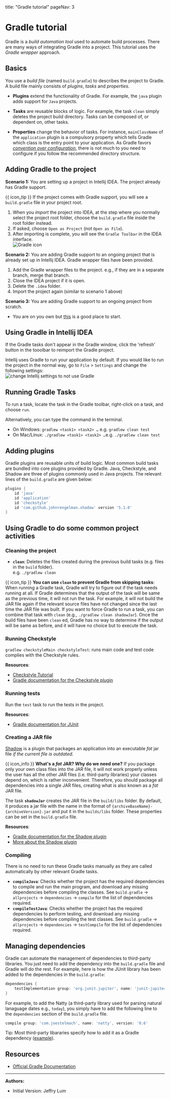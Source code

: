<frontmatter>
  title: "Gradle tutorial"
  pageNav: 3
</frontmatter>

# Gradle tutorial

Gradle is a _build automation tool_ used to automate build processes. There are many ways of integrating Gradle into a project. This tutorial uses the _Gradle wrapper_ approach.

<!-- --------------------------------------------------------------------------------------------------------- -->

## Basics

You use a _build file_ (named `build.gradle`) to describes the project to Gradle. A build file mainly consists of _plugins_, _tasks_ and _properties_. 

* **Plugins** extend the functionality of Gradle. For example, the `java` plugin adds support for `Java` projects.

* **Tasks** are reusable blocks of logic. For example, the task `clean` simply deletes the project build directory. 
Tasks can be composed of, or dependent on, other tasks. 

* **Properties** change the behavior of tasks. For instance, `mainClassName` of the `application` plugin is a compulsory property which tells Gradle which class is the entry point to your application. As Gradle favors [_convention over configuration_](https://en.wikipedia.org/wiki/Convention_over_configuration), there is not much to you need to configure if you follow the recommended directory structure.

<!-- --------------------------------------------------------------------------------------------------------- -->

## Adding Gradle to the project

****Scenario 1:**** You are setting up a project in Intellij IDEA. The project already has Gradle support.

<div class="ml-3">

{{ icon_tip }} If the project comes with Gradle support, you will see a `build.gradle` file in your project root.
</div>

1. When you _import_ the project into IDEA, at the step where you normally select the project root folder, choose the `build.gradle` file inside the root folder instead.
1. If asked, choose `Open as Project` (not `Open as File`).
1. After importing is complete, you will see the `Gradle Toolbar` in the IDEA interface.<br>
   ![Gradle icon](images/gradle/GradleIcon.png)

****Scenario 2:**** You are adding Gradle support to an ongoing project that is already set up in Intellij IDEA. Gradle wrapper files have been provided.

1. Add the Gradle wrapper files to the project. e.g., if they are in a separate branch, merge that branch.
1. Close the IDEA project if it is open.
1. Delete the `.idea` folder.
1. Import the project again (similar to scenario 1 above)

****Scenario 3:**** You are adding Gradle support to an ongoing project from scratch.

* You are on you own but [this](https://docs.gradle.org/current/userguide/gradle_wrapper.html) is a good place to start.

<!-- --------------------------------------------------------------------------------------------------------- -->

## Using Gradle in Intellij IDEA


If the Gradle tasks don't appear in the Gradle window, click the 'refresh' button in the tooolbar to reimport the Gradle project.

Intellij uses Gradle to run your application by default. If you would like to run the project in the normal way, go to `File` > `Settings` and change the following settings:<br>
![change Intellij settings to not use Gradle](images/gradle/intellijRunUsingGradle.png)
 
<!-- --------------------------------------------------------------------------------------------------------- -->

## Running Gradle Tasks

To run a task, locate the task in the Gradle toolbar, right-click on a task, and choose `run`.

Alternatively, you can type the command in the terminal.

* On Windows: `gradlew <task1> <task2> …`​ e.g. `gradlew clean test`
* On Mac/Linux: `./gradlew <task1> <task2> …`​ e.g. `./gradlew clean test`

<!-- --------------------------------------------------------------------------------------------------------- -->

## Adding plugins

Gradle plugins are reusable units of build logic. Most common build tasks are bundled into core plugins provided by Gradle. Java, Checkstyle, and Shadow are three of plugins commonly used in Java projects.
The relevant lines of the `build.gradle` are given below:

```groovy {highlight-lines="2-5", heading="build.gradle"}
plugins {
    id 'java'
    id 'application'
    id 'checkstyle'
    id 'com.github.johnrengelman.shadow' version '5.1.0'
}
```

<!-- --------------------------------------------------------------------------------------------------------- -->

## Using Gradle to do some common project activities

### Cleaning the project

* **`clean`**: Deletes the files created during the previous build tasks (e.g. files in the `build` folder).<br>
  e.g. `./gradlew clean`

<box>

{{ icon_tip }} **You can use `clean` to prevent Gradle from skipping tasks**: When running a Gradle task, Gradle will try to figure out if the task needs running at all. If Gradle determines that the output of the task will be same as the previous time, it will not run the task. For example, it will not build the JAR file again if the relevant source files have not changed since the last time the JAR file was built. If you want to force Gradle to run a task, you can combine that task with `clean` (e.g., `./gradlew clean shadowJar`). Once the build files have been `clean` ed, Gradle has no way to determine if the output will be same as before, and it will have no choice but to execute the task.

</box>

### Running Checkstyle

`gradlew checkstyleMain checkstyleTest`: runs main code and test code complies with the Checkstyle rules. <br>

**Resources**:
* [Checkstyle Tutorial](checkstyle.html)
* [Gradle documentation for the Checkstyle plugin](https://docs.gradle.org/current/userguide/checkstyle_plugin.html)


### Running tests

Run the `test` task to run the tests in the project.


**Resources**:
* [Gradle documentation for JUnit](https://docs.gradle.org/current/userguide/java_testing.html#using_junit5)


### Creating a JAR file

[Shadow](https://github.com/johnrengelman/shadow) is a plugin that packages an application into an executable _fat_ jar file _if the current file is outdated_.

<box>

{{ icon_info }} **What's a _fat_ JAR? Why do we need one?** If you package only your own class files into the JAR file, it will not work properly unless the user has all the other JAR files (i.e. third-party libraries) your classes depend on, which is rather inconvenient. Therefore, you should package all dependencies into a single JAR files, creating what is also known as a _fat_ JAR file.
</box>

The task **`shadowJar`** creates the JAR file in the `build/libs` folder. By default, it produces a jar file with the name in the format of `{archiveBaseName}-{archiveVersion}.jar` and put it in the `builds/libs` folder. These properties can be set in the `build.gradle` file.

**Resources**:
* [Gradle documentation for the Shadow plugin](https://plugins.gradle.org/plugin/com.github.johnrengelman.shadow)
* [More about the Shadow plugin](https://imperceptiblethoughts.com/shadow/introduction/)


### Compiling

There is no need to run these Gradle tasks manually as they are called automatically by other relevant Gradle tasks.

* **`compileJava`**: Checks whether the project has the required dependencies to compile and run the main program, and download any missing dependencies before compiling the classes. See `build.gradle` → `allprojects` → `dependencies` → `compile` for the list of dependencies required.
* **`compileTestJava`**: Checks whether the project has the required dependencies to perform testing, and download any missing dependencies before compiling the test classes. See `build.gradle` → `allprojects` → `dependencies` → `testCompile` for the list of dependencies required.

<!-- --------------------------------------------------------------------------------------------------------- -->

## Managing dependencies

Gradle can automate the management of dependencies to third-party libraries. You just need to add the dependency into the `build.gradle` file and Gradle will do the rest. For example, here is how the JUnit library has been added to the dependencies in the `build.gradle`:
```groovy
dependencies {
    testImplementation group: 'org.junit.jupiter', name: 'junit-jupiter-api', version: '5.5.0'
}
```

For example, to add the Natty (a third-party library used for parsing natural lanaguage dates e.g., `today`), you simply have to add the following line to the `dependencies` section of the `build.gradle` file.
```groovy
compile group: 'com.joestelmach', name: 'natty', version: '0.6'
```

Tip: Most third-party libararies specify how to add it as a Gradle dependency ([example](https://mvnrepository.com/artifact/com.joestelmach/natty/0.6)).

<!-- --------------------------------------------------------------------------------------------------------- -->

## Resources

* [Official Gradle Documentation](https://docs.gradle.org/current/userguide/userguide.html)

----------------------------------------------------------------------------------------
**Authors:**
* Initial Version: Jeffry Lum
